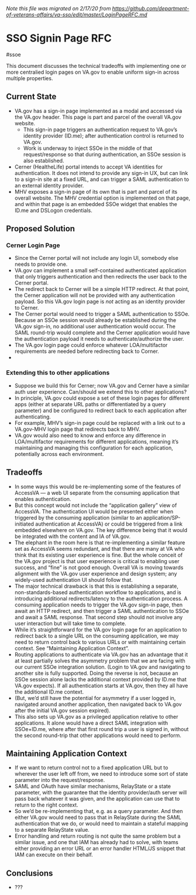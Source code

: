 _Note this file was migrated on 2/17/20 from https://github.com/department-of-veterans-affairs/va-sso/edit/master/LoginPageRFC.md_

# SSO Signin Page RFC
#ssoe

This document discusses the technical tradeoffs with implementing one or more centralied login pages on VA.gov to enable uniform sign-in across multiple properties.

## Current State

* VA.gov has a sign-in page implemented as a modal and accessed via the VA.gov header. This page is part and parcel of the overall VA.gov website.
	* This sign-in page triggers an authentication request to VA.gov’s identity provider (ID.me); after authentication control is returned to VA.gov.
	* Work is underway to inject SSOe in the middle of that request/response so that during authentication, an SSOe session is also established.
* Cerner (HealtheLife) portal intends to accept VA identities for authentication. It does not intend to provide any sign-in UX, but can link to a sign-in site at a fixed URL, and can trigger a SAML authentication to an external identity provider. 
* MHV exposes a sign-in page of its own that is part and parcel of its overall website.  The MHV credential option is implemented on that page, and within that page is an embedded SSOe widget that enables the ID.me and DSLogon credentials.

## Proposed Solution
### Cerner Login Page
* Since the Cerner portal will not include any login UI, somebody else needs to provide one. 
* VA.gov can implement a small self-contained authenticated application that only triggers authentication and then redirects the user back to the Cerner portal.
* The redirect back to Cerner will be a simple HTTP redirect. At that point, the Cerner application will not be provided with any authentication payload. So this VA.gov login page is *not* acting as an identity provider to Cerner.
* The Cerner portal would need to trigger a SAML authentication to SSOe. Because an SSOe session would already be established during the VA.gov sign-in, no additional user authentication would occur. The SAML round-trip would complete and the Cerner application would have the authentication payload it needs to authenticate/authorize the user.
* The VA.gov login page could enforce whatever LOA/multifactor requirements are needed before redirecting back to Corner.
* 

### Extending this to other applications
* Suppose we build this for Cerner; now VA.gov and Cerner have a similar auth user experience. Can/should we extend this to other applications?
* In principle, VA.gov could expose a set of these login pages for different apps (either at separate URL paths or differentiated by a query parameter) and be configured to redirect back to each application after authenticating.
* For example, MHV’s sign-in page could be replaced with a link out to a VA.gov-MHV login page that redirects back to MHV. 
* VA.gov would also need to know and enforce any difference in LOA/multifactor requirements for different applications, meaning it’s maintaining  and managing this configuration for each application, potentially across each environment.

## Tradeoffs
*  In some ways this would be re-implementing some of the features of AccessVA — a web UI separate from the consuming application that enables authentication. 
* But this concept would not include the “application gallery” view of AccessVA. The authentication UI would be presented either when triggered by the consuming application (similar to an application/SP-initiated authentication at AccessVA) or could be triggered from a link embedded elsewhere on VA.gov. The key difference being that it would be integrated with the content and IA of VA.gov.
* The elephant in the room here is that re-implementing a similar feature set as AccessVA seems redundant, and that there are many at VA who think that its existing user experience is fine. But the whole conceit of the VA.gov project is that user experience is critical to enabling user success, and “fine” is not good enough. Overall VA is moving towards alignment with the VA.gov user experience and design system; any widely-used authentication UI should follow that.
* The major technical drawback is that this is establishing a separate, non-standards-based authentication workflow to applications, and is introducing additional redirects/latency to the authentication process. A consuming application needs to trigger the VA.gov sign-in page, then await an HTTP redirect, and then trigger a SAML authentication to SSOe and await a SAML response. That second step should not involve any user interaction but will take time to complete. 
* While it’s straightforward for the VA.gov login page for an application to redirect back to a single URL on the consuming application, we may need to return control back to various URLs or with maintaining certain context. See “Maintaining Application Context”. 
* Routing applications to authenticate via VA.gov has an advantage that it at least partially solves the asymmetry problem that we are facing with our current SSOe integration solution. (Login to VA.gov and navigating to another site is fully supported. Doing the reverse is not, because an SSOe session alone lacks the additional context provided by ID.me that VA.gov expects). If all authentication starts at VA.gov, then they all have the additional ID.me context.
* (But, we’d still have the potential for asymmetry if a user logged in, navigated around another application, then navigated back to VA.gov after the initial VA.gov session expired). 
* This also sets up VA.gov as a privileged application relative to other applications. It alone would have a direct SAML integration with SSOe+ID.me, where after that first round trip a user is signed in, without the second round-trip that other applications would need to perform. 

## Maintaining Application Context
* If we want to return control not to a fixed application URL but to wherever the user left off from, we need to introduce some sort of state parameter into the request/response.
* SAML and OAuth have similar mechanisms, RelayState or a state parameter, with the guarantee that the identity provider/auth server will pass back whatever it was given, and the application can use that to return to the right context.
* So we’d be re-implementing that, e.g. as a query parameter. And then either VA.gov would need to pass that in RelayState during the SAML authentication that we do, or would need to maintain a stateful mapping to a separate RelayState value. 
* Error handling and return routing is not quite the same problem but a similar issue, and one that IAM has already had to solve, with teams either providing an error URL or an error handler HTML/JS snippet that IAM can execute on their behalf. 

## Conclusions
* ???
